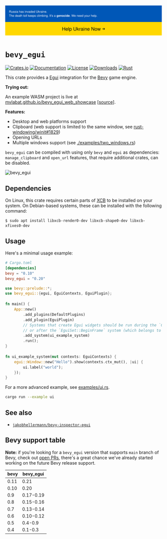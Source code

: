 [![Stand With Ukraine](https://raw.githubusercontent.com/vshymanskyy/StandWithUkraine/main/banner2-direct.svg)](https://stand-with-ukraine.pp.ua)

# `bevy_egui`

[![Crates.io](https://img.shields.io/crates/v/bevy_egui.svg)](https://crates.io/crates/bevy_egui)
[![Documentation](https://docs.rs/bevy_egui/badge.svg)](https://docs.rs/bevy_egui)
[![License](https://img.shields.io/badge/license-MIT-blue.svg)](https://github.com/bevyengine/bevy/blob/master/LICENSE)
[![Downloads](https://img.shields.io/crates/d/bevy_egui.svg)](https://crates.io/crates/bevy_egui)
[![Rust](https://github.com/mvlabat/bevy_egui/workflows/CI/badge.svg)](https://github.com/mvlabat/bevy_egui/actions)

This crate provides a [Egui](https://github.com/emilk/egui) integration for the [Bevy](https://github.com/bevyengine/bevy) game engine.

**Trying out:**

An example WASM project is live at [mvlabat.github.io/bevy_egui_web_showcase](https://mvlabat.github.io/bevy_egui_web_showcase/index.html) [[source](https://github.com/mvlabat/bevy_egui_web_showcase)].

**Features:**
- Desktop and web platforms support
- Clipboard (web support is limited to the same window, see [rust-windowing/winit#1829](https://github.com/rust-windowing/winit/issues/1829))
- Opening URLs
- Multiple windows support (see [./examples/two_windows.rs](https://github.com/mvlabat/bevy_egui/blob/v0.20.1/examples/two_windows.rs))

`bevy_egui` can be compiled with using only `bevy` and `egui` as dependencies: `manage_clipboard` and `open_url` features,
that require additional crates, can be disabled.

![bevy_egui](bevy_egui.png)

## Dependencies

On Linux, this crate requires certain parts of [XCB](https://xcb.freedesktop.org/) to be installed on your system. On Debian-based systems, these can be installed with the following command:

```
$ sudo apt install libxcb-render0-dev libxcb-shape0-dev libxcb-xfixes0-dev
```

## Usage

Here's a minimal usage example:
```toml
# Cargo.toml
[dependencies]
bevy = "0.10"
bevy_egui = "0.20"
```

```rust
use bevy::prelude::*;
use bevy_egui::{egui, EguiContexts, EguiPlugin};

fn main() {
    App::new()
        .add_plugins(DefaultPlugins)
        .add_plugin(EguiPlugin)
        // Systems that create Egui widgets should be run during the `CoreSet::Update` set,
        // or after the `EguiSet::BeginFrame` system (which belongs to the `CoreSet::PreUpdate` set).
        .add_system(ui_example_system)
        .run();
}

fn ui_example_system(mut contexts: EguiContexts) {
    egui::Window::new("Hello").show(contexts.ctx_mut(), |ui| {
        ui.label("world");
    });
}

```

For a more advanced example, see [examples/ui.rs](https://github.com/mvlabat/bevy_egui/blob/v0.20.1/examples/ui.rs).

```bash
cargo run --example ui
```

## See also

- [`jakobhellermann/bevy-inspector-egui`](https://github.com/jakobhellermann/bevy-inspector-egui)

## Bevy support table

**Note:** if you're looking for a `bevy_egui` version that supports `main` branch of Bevy, check out [open PRs](https://github.com/mvlabat/bevy_egui/pulls), there's a great chance we've already started working on the future Bevy release support.

| bevy | bevy_egui |
|------|-----------|
| 0.11 | 0.21      |
| 0.10 | 0.20      |
| 0.9  | 0.17-0.19 |
| 0.8  | 0.15-0.16 |
| 0.7  | 0.13-0.14 |
| 0.6  | 0.10-0.12 |
| 0.5  | 0.4-0.9   |
| 0.4  | 0.1-0.3   |
